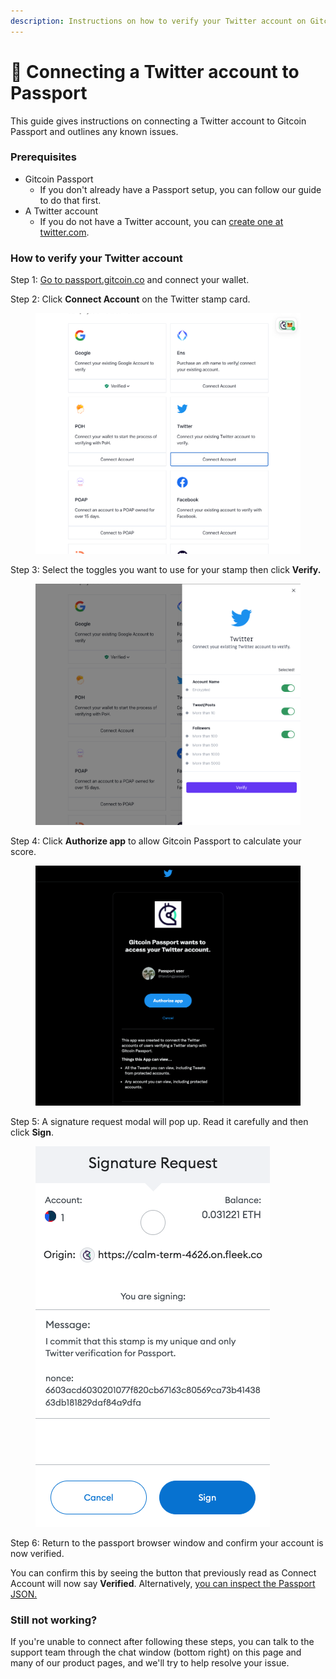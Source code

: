 ```yaml
---
description: Instructions on how to verify your Twitter account on Gitcoin Passport.
---
```


# 🔌 Connecting a Twitter account to Passport

This guide gives instructions on connecting a Twitter account to Gitcoin Passport and outlines any known issues.

### Prerequisites

* Gitcoin Passport
  * If you don't already have a Passport setup, you can follow our guide to do that first.
* A Twitter account
  * If you do not have a Twitter account, you can [create one at twitter.com](https://twitter.com/).

### How to verify your Twitter account

Step 1: [Go to passport.gitcoin.co](https://passport.gitcoin.co/) and connect your wallet.

Step 2: Click **Connect Account** on the Twitter stamp card.

<figure><img src="../../.gitbook/assets/twitter-one (1).png" alt=""><figcaption></figcaption></figure>

Step 3: Select the toggles you want to use for your stamp then click **Verify.**

<figure><img src="../../.gitbook/assets/twitter-three.png" alt=""><figcaption></figcaption></figure>

Step 4: Click **Authorize app** to allow Gitcoin Passport to calculate your score.

<figure><img src="../../.gitbook/assets/twitter-four (1).png" alt=""><figcaption></figcaption></figure>

Step 5: A signature request modal will pop up. Read it carefully and then click **Sign**.

<figure><img src="../../.gitbook/assets/twitter-five.png" alt=""><figcaption></figcaption></figure>

Step 6: Return to the passport browser window and confirm your account is now verified.

You can confirm this by seeing the button that previously read as Connect Account will now say **Verified**. Alternatively, [you can inspect the Passport JSON.](../common-questions/how-to-access-your-passport-json.md)

### Still not working?

If you're unable to connect after following these steps, you can talk to the support team through the chat window (bottom right) on this page and many of our product pages, and we'll try to help resolve your issue.
